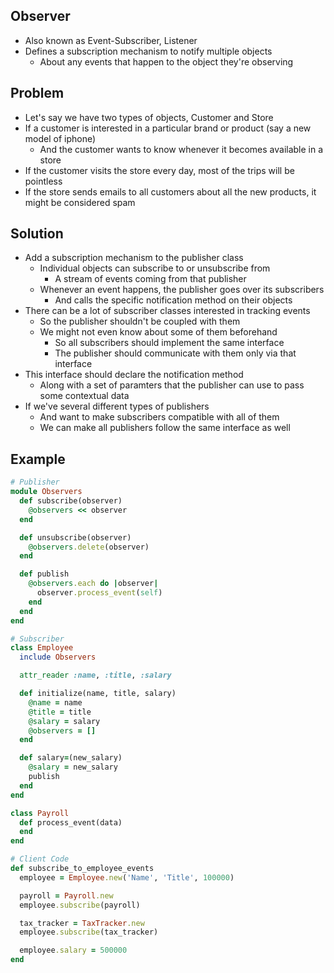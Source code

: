 ## Observer
- Also known as Event-Subscriber, Listener
- Defines a subscription mechanism to notify multiple objects
  - About any events that happen to the object they're observing

## Problem
- Let's say we have two types of objects, Customer and Store
- If a customer is interested in a particular brand or product (say a new model of iphone)
  - And the customer wants to know whenever it becomes available in a store
- If the customer visits the store every day, most of the trips will be pointless
- If the store sends emails to all customers about all the new products, it might be considered spam

## Solution
- Add a subscription mechanism to the publisher class
  - Individual objects can subscribe to or unsubscribe from
    - A stream of events coming from that publisher
  - Whenever an event happens, the publisher goes over its subscribers
    - And calls the specific notification method on their objects
- There can be a lot of subscriber classes interested in tracking events
  - So the publisher shouldn't be coupled with them
  - We might not even know about some of them beforehand
    - So all subscribers should implement the same interface
    - The publisher should communicate with them only via that interface
- This interface should declare the notification method
  - Along with a set of paramters that the publisher can use to pass some contextual data
- If we've several different types of publishers
  - And want to make subscribers compatible with all of them
  - We can make all publishers follow the same interface as well

## Example
```rb
# Publisher
module Observers
  def subscribe(observer)
    @observers << observer
  end

  def unsubscribe(observer)
    @observers.delete(observer)
  end

  def publish
    @observers.each do |observer|
      observer.process_event(self)
    end
  end
end

# Subscriber
class Employee
  include Observers

  attr_reader :name, :title, :salary

  def initialize(name, title, salary)
    @name = name
    @title = title
    @salary = salary
    @observers = []
  end

  def salary=(new_salary)
    @salary = new_salary
    publish
  end
end

class Payroll
  def process_event(data)
  end
end

# Client Code
def subscribe_to_employee_events
  employee = Employee.new('Name', 'Title', 100000)

  payroll = Payroll.new
  employee.subscribe(payroll)

  tax_tracker = TaxTracker.new
  employee.subscribe(tax_tracker)

  employee.salary = 500000
end
```
